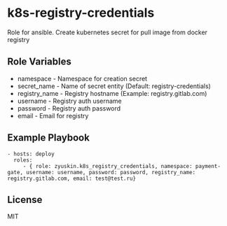 k8s-registry-credentials
=========

Role for ansible. Create kubernetes secret for pull image from docker registry

Role Variables
--------------

* namespace - Namespace for creation secret
* secret_name - Name of secret entity (Default: registry-credentials)
* registry_name - Registry hostname (Example: registry.gitlab.com)
* username - Registry auth username 
* password - Registry auth password
* email - Email for registry

Example Playbook
----------------

    - hosts: deploy
      roles:
         - { role: zyuskin.k8s_registry_credentials, namespace: payment-gate, username: username, password: password, registry_name: registry.gitlab.com, email: test@test.ru}

License
-------

MIT
